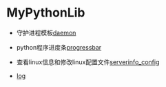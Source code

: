 # MyPythonLib

+ 守护进程模板[daemon](daemon)

+ python程序进度条[progressbar](progressbar)

+ 查看linux信息和修改linux配置文件[serverinfo_config](serverinfo_config)

+ [log](log_utils/)
